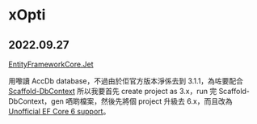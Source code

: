 # xOpti

## 2022.09.27

[EntityFrameworkCore.Jet](https://github.com/bubibubi/EntityFrameworkCore.Jet)

用嚟讀 AccDb database，不過由於佢官方版本淨係去到 3.1.1，為咗要配合 [Scaffold-DbContext](https://www.entityframeworktutorial.net/efcore/create-model-for-existing-database-in-ef-core.aspx) 所以我要首先 create project as 3.x，run 完 Scaffold-DbContext，gen 哂啲檔案，然後先將個 project 升級去 6.x，而且改為 [Unofficial EF Core 6 support](https://github.com/bubibubi/EntityFrameworkCore.Jet/issues/111)。
